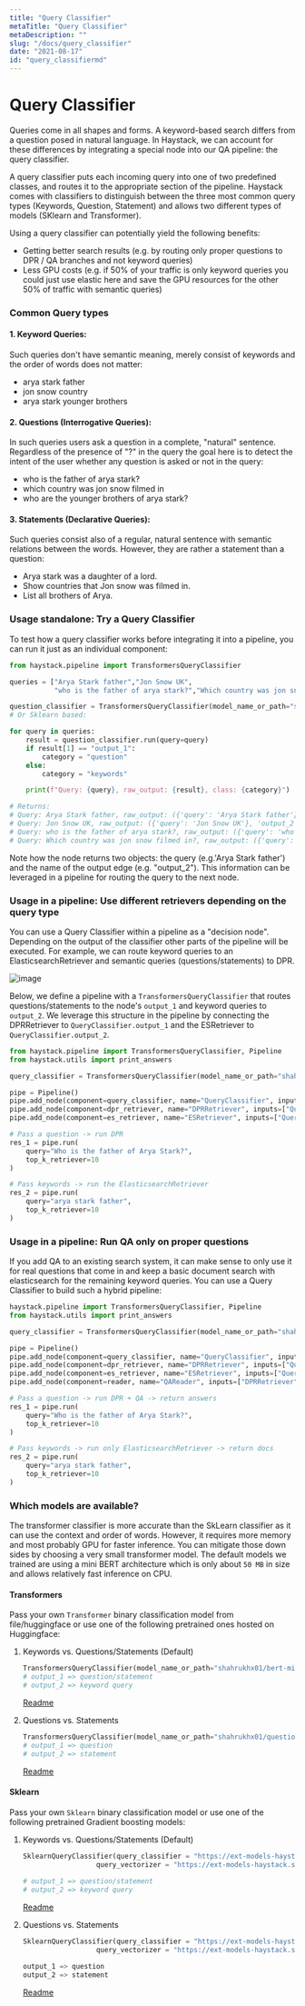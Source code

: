 ```yaml
---
title: "Query Classifier"
metaTitle: "Query Classifier"
metaDescription: ""
slug: "/docs/query_classifier"
date: "2021-08-17"
id: "query_classifiermd"
---
```


# Query Classifier

Queries come in all shapes and forms. A keyword-based search differs from a question posed in natural language. In Haystack, we can account for these differences by integrating a special node into our QA pipeline: the query classifier. 

A query classifier puts each incoming query into one of two predefined classes, and routes it to the appropriate section of the pipeline.
Haystack comes with classifiers to distinguish between the three most common query types (Keywords, Question, Statement) and allows two different types of models (SKlearn and Transformer). 

Using a query classifier can potentially yield the following benefits:

*  Getting better search results (e.g. by routing only proper questions to DPR / QA branches and not keyword queries)
*  Less GPU costs (e.g. if 50% of your traffic is only keyword queries you could just use elastic here and save the GPU resources for the other 50% of traffic with semantic queries)


### Common Query types

#### 1. Keyword Queries: 
Such queries don't have semantic meaning, merely consist of keywords and the order of words does not matter:
*   arya stark father
*   jon snow country
*   arya stark younger brothers

#### 2. Questions (Interrogative Queries): 
In such queries users ask a question in a complete, "natural" sentence. Regardless of the presence of "?" in the query the goal here is to detect the intent of the user whether any question is asked or not in the query:

*   who is the father of arya stark?
*   which country was jon snow filmed in
*   who are the younger brothers of arya stark?

#### 3. Statements (Declarative Queries): 
Such queries consist also of a regular, natural sentence with semantic relations between the words. However, they are rather a statement than a question:

*   Arya stark was a daughter of a lord.
*   Show countries that Jon snow was filmed in.
*   List all brothers of Arya.

### Usage standalone: Try a Query Classifier
To test how a query classifier works before integrating it into a pipeline, you can run it just as an individual component:

```python
from haystack.pipeline import TransformersQueryClassifier

queries = ["Arya Stark father","Jon Snow UK",
           "who is the father of arya stark?","Which country was jon snow filmed in?"]

question_classifier = TransformersQueryClassifier(model_name_or_path="shahrukhx01/bert-mini-finetune-question-detection")
# Or Sklearn based:  

for query in queries:
    result = question_classifier.run(query=query)
    if result[1] == "output_1":
        category = "question"
    else:
        category = "keywords"

    print(f"Query: {query}, raw_output: {result}, class: {category}")

# Returns:
# Query: Arya Stark father, raw_output: ({'query': 'Arya Stark father'}, 'output_2'), class: keywords
# Query: Jon Snow UK, raw_output: ({'query': 'Jon Snow UK'}, 'output_2'), class: keywords
# Query: who is the father of arya stark?, raw_output: ({'query': 'who is the father of arya stark?'}, 'output_1'), class: question
# Query: Which country was jon snow filmed in?, raw_output: ({'query': 'Which country was jon snow filmed in?'}, 'output_1'), class: question

```
Note how the node returns two objects: the query (e.g.'Arya Stark father') and the name of the output edge (e.g. "output_2"). This information can be leveraged in a pipeline for routing the query to the next node.  

### Usage in a pipeline: Use different retrievers depending on the query type

You can use a Query Classifier within a pipeline as a "decision node". Depending on the output of the classifier other parts of the pipeline will be executed. For example, we can route keyword queries to an ElasticsearchRetriever and semantic queries (questions/statements) to DPR.  

![image](https://user-images.githubusercontent.com/6007894/127831511-f55bad86-4b4f-4b54-9889-7bba37e475c6.png)

Below, we define a pipeline with a `TransformersQueryClassifier` that routes questions/statements to the node's `output_1` and keyword queries to `output_2`. We leverage this structure in the pipeline by connecting the DPRRetriever to `QueryClassifier.output_1` and the ESRetriever to `QueryClassifier.output_2`. 

```python
from haystack.pipeline import TransformersQueryClassifier, Pipeline
from haystack.utils import print_answers

query_classifier = TransformersQueryClassifier(model_name_or_path="shahrukhx01/bert-mini-finetune-question-detection")

pipe = Pipeline()
pipe.add_node(component=query_classifier, name="QueryClassifier", inputs=["Query"])
pipe.add_node(component=dpr_retriever, name="DPRRetriever", inputs=["QueryClassifier.output_1"])
pipe.add_node(component=es_retriever, name="ESRetriever", inputs=["QueryClassifier.output_2"])

# Pass a question -> run DPR
res_1 = pipe.run(
    query="Who is the father of Arya Stark?",
    top_k_retriever=10
)

# Pass keywords -> run the ElasticsearchRetriever
res_2 = pipe.run(
    query="arya stark father",
    top_k_retriever=10
)

```
### Usage in a pipeline: Run QA only on proper questions

If you add QA to an existing search system, it can make sense to only use it for real questions that come in and keep a basic document search with elasticsearch for the remaining keyword queries. You can use a Query Classifier to build such a hybrid pipeline: 

```python
haystack.pipeline import TransformersQueryClassifier, Pipeline
from haystack.utils import print_answers

query_classifier = TransformersQueryClassifier(model_name_or_path="shahrukhx01/question-vs-statement-classifier")

pipe = Pipeline()
pipe.add_node(component=query_classifier, name="QueryClassifier", inputs=["Query"])
pipe.add_node(component=dpr_retriever, name="DPRRetriever", inputs=["QueryClassifier.output_1"])
pipe.add_node(component=es_retriever, name="ESRetriever", inputs=["QueryClassifier.output_2"])
pipe.add_node(component=reader, name="QAReader", inputs=["DPRRetriever"])

# Pass a question -> run DPR + QA -> return answers
res_1 = pipe.run(
    query="Who is the father of Arya Stark?",
    top_k_retriever=10
)

# Pass keywords -> run only ElasticsearchRetriever -> return docs
res_2 = pipe.run(
    query="arya stark father",
    top_k_retriever=10
)

```


### Which models are available?
The transformer classifier is more accurate than the SkLearn classifier as it can use the context and order of words. However, it requires more memory and most probably GPU for faster inference. You can mitigate those down sides by choosing a very small transformer model. The default models we trained are using a mini BERT architecture which is only about `50 MB` in size and allows relatively fast inference on CPU.

#### Transformers 
Pass your own `Transformer` binary classification model from file/huggingface or use one of the following pretrained ones hosted on Huggingface:
1) Keywords vs. Questions/Statements (Default)

   ```python
   TransformersQueryClassifier(model_name_or_path="shahrukhx01/bert-mini-finetune-question-detection") 
   # output_1 => question/statement 
   # output_2 => keyword query 
   ```
   
   [Readme](https://ext-models-haystack.s3.eu-central-1.amazonaws.com/gradboost_query_classifier/readme.txt)  


2) Questions vs. Statements
    ```python
    TransformersQueryClassifier(model_name_or_path="shahrukhx01/question-vs-statement-classifier") 
    # output_1 => question  
    # output_2 => statement 
    ```
    
    [Readme](https://ext-models-haystack.s3.eu-central-1.amazonaws.com/gradboost_query_classifier_statements/readme.txt)  


#### Sklearn
Pass your own `Sklearn` binary classification model or use one of the following pretrained Gradient boosting models:

1) Keywords vs. Questions/Statements (Default)

    ```python
    SklearnQueryClassifier(query_classifier = "https://ext-models-haystack.s3.eu-central-1.amazonaws.com/gradboost_query_classifier/model.pickle",
                      query_vectorizer = "https://ext-models-haystack.s3.eu-central-1.amazonaws.com/gradboost_query_classifier/vectorizer.pickle")
                      
    # output_1 => question/statement  
    # output_2 => keyword query  
    ```
    [Readme](https://ext-models-haystack.s3.eu-central-1.amazonaws.com/gradboost_query_classifier/readme.txt)  


2) Questions vs. Statements

    ```python
    SklearnQueryClassifier(query_classifier = "https://ext-models-haystack.s3.eu-central-1.amazonaws.com/gradboost_query_classifier_statements/model.pickle",
                      query_vectorizer = "https://ext-models-haystack.s3.eu-central-1.amazonaws.com/gradboost_query_classifier_statements/vectorizer.pickle")

    output_1 => question  
    output_2 => statement 
    ```
    [Readme](https://ext-models-haystack.s3.eu-central-1.amazonaws.com/gradboost_query_classifier_statements/readme.txt)  